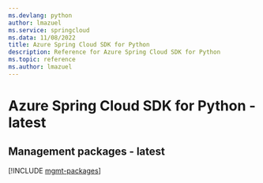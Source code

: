 ```yaml
---
ms.devlang: python
author: lmazuel
ms.service: springcloud
ms.data: 11/08/2022
title: Azure Spring Cloud SDK for Python
description: Reference for Azure Spring Cloud SDK for Python
ms.topic: reference
ms.author: lmazuel
---
```

# Azure Spring Cloud SDK for Python - latest

## Management packages - latest
[!INCLUDE [mgmt-packages](spring-cloud-mgmt-index.md)]